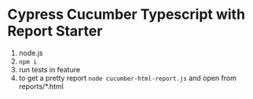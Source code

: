 # Cypress Cucumber Typescript with Report Starter
1. node.js
2. `npm i`
3. run tests in feature
4.  to get a pretty report 
`node cucumber-html-report.js`
and open from reports/*.html
